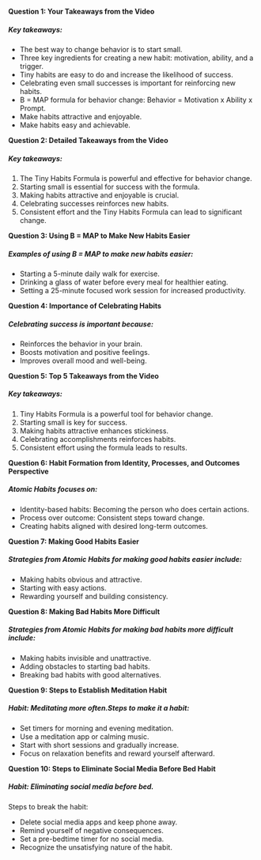 **Question 1: Your Takeaways from the Video**
##### Key takeaways:
- The best way to change  behavior is to start small.
- Three key ingredients for creating a new habit: motivation, ability, and a trigger.
- Tiny habits are easy to do and increase the likelihood of success.
- Celebrating even small successes is important for reinforcing new habits.
- B = MAP formula for behavior change: Behavior = Motivation x Ability x Prompt.
- Make habits attractive and enjoyable.
- Make habits easy and achievable.

**Question 2: Detailed Takeaways from the Video**
##### Key takeaways:
1. The Tiny Habits Formula is powerful and effective for behavior change.
2. Starting small is essential for success with the formula.
3. Making habits attractive and enjoyable is crucial.
4. Celebrating successes reinforces new habits.
5. Consistent effort and the Tiny Habits Formula can lead to significant change.

**Question 3: Using B = MAP to Make New Habits Easier**
##### Examples of using B = MAP to make new habits easier:
- Starting a 5-minute daily walk for exercise.
- Drinking a glass of water before every meal for healthier eating.
- Setting a 25-minute focused work session for increased productivity.

**Question 4: Importance of Celebrating Habits**
##### Celebrating success is important because:
- Reinforces the behavior in your brain.
- Boosts motivation and positive feelings.
- Improves overall mood and well-being.

**Question 5: Top 5 Takeaways from the Video**
##### Key takeaways:
1. Tiny Habits Formula is a powerful tool for behavior change.
2. Starting small is key for success.
3. Making habits attractive enhances stickiness.
4. Celebrating accomplishments reinforces habits.
5. Consistent effort using the formula leads to results.

**Question 6: Habit Formation from Identity, Processes, and Outcomes Perspective**
##### Atomic Habits focuses on:
- Identity-based habits: Becoming the person who does certain actions.
- Process over outcome: Consistent steps toward change.
- Creating habits aligned with desired long-term outcomes.

**Question 7: Making Good Habits Easier**
##### Strategies from Atomic Habits for making good habits easier include:
- Making habits obvious and attractive.
- Starting with easy actions.
- Rewarding yourself and building consistency.

**Question 8: Making Bad Habits More Difficult**
##### Strategies from Atomic Habits for making bad habits more difficult include:
- Making habits invisible and unattractive.
- Adding obstacles to starting bad habits.
- Breaking bad habits with good alternatives.

**Question 9: Steps to Establish Meditation Habit**
##### Habit: Meditating more often.Steps to make it a habit:
- Set timers for morning and evening meditation.
- Use a meditation app or calming music.
- Start with short sessions and gradually increase.
- Focus on relaxation benefits and reward yourself afterward.

**Question 10: Steps to Eliminate Social Media Before Bed Habit**
##### Habit: Eliminating social media before bed.
Steps to break the habit:
- Delete social media apps and keep phone away.
- Remind yourself of negative consequences.
- Set a pre-bedtime timer for no social media.
- Recognize the unsatisfying nature of the habit.
